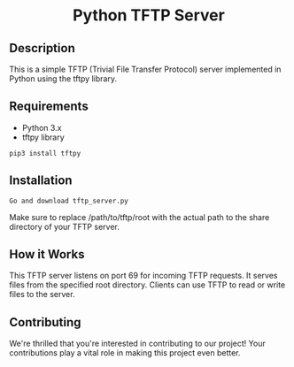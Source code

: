 <h1 align="center">Python TFTP Server</h1>

## Description
This is a simple TFTP (Trivial File Transfer Protocol) server implemented in Python using the tftpy library. 

## Requirements
-  Python 3.x
-  tftpy library


```
pip3 install tftpy
```
## Installation
```
Go and download tftp_server.py
```

Make sure to replace /path/to/tftp/root with the actual path to the share directory of your TFTP server.

## How it Works
This TFTP server listens on port 69 for incoming TFTP requests. It serves files from the specified root directory. Clients can use TFTP to read or write files to the server.

## Contributing
We're thrilled that you're interested in contributing to our project! Your contributions play a vital role in making this project even better.

